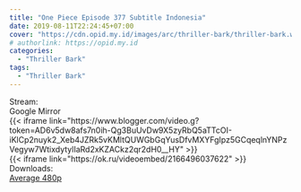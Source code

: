 ```yaml
---
title: "One Piece Episode 377 Subtitle Indonesia"
date: 2019-08-11T22:24:45+07:00
cover: "https://cdn.opid.my.id/images/arc/thriller-bark/thriller-bark.webp" # Optional, cover
# authorlink: https://opid.my.id
categories:
  - "Thriller Bark"
tags:
  - "Thriller Bark"
---
```

<div class="ui menu violet borderless inverted">
  <div class="header item active">
        Stream:
    </div>
  <a class="active item" data-tab="google">
    <i class="google drive icon"></i> Google
  </a>
  <a class="item nounderline" data-tab="mirror">
    <i class="odnoklassniki icon"></i> Mirror
  </a>
</div>
<div class="ui bottom attached tab segment active" style="border:0 !important;" data-tab="google">
{{< iframe link="https://www.blogger.com/video.g?token=AD6v5dw8afs7n0ih-Qg3BuUvDw9X5zyRbQ5aTTcOI-iKlCp2nuyk2_Xeb4JZRk5vKMltQUWGbGqYusDfvMXYFgIpz5GCqeqlnYNPzVegyw7WtixdytylIaRd2xKZACkz2qr2dH0__HY" >}}
</div>
<div class="ui bottom attached tab segment" style="border:0 !important;" data-tab="mirror">
{{< iframe link="https://ok.ru/videoembed/2166496037622" >}}
</div>
<div class="ui menu violet borderless inverted">
  <div class="header item active">
        Downloads:
    </div>
  <a class="item nounderline" href="https://ouo.io/Q9OYaD" target="_blank" rel="dofollow"><i class="google drive icon"></i>
    Average 480p</a>
</div>